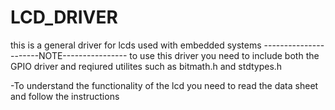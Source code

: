 # LCD_DRIVER
this is a general driver for lcds used with embedded systems
----------------------NOTE----------------
to use this driver you need to include both the GPIO driver and reqiured utilites 
such as bitmath.h and stdtypes.h 


-To understand the functionality of the lcd you need to read the data sheet 
and follow the instructions 
